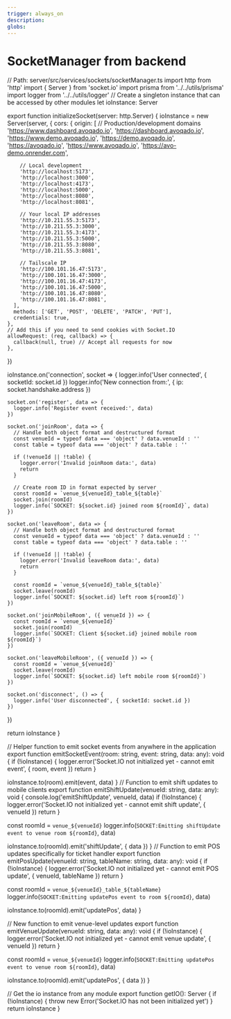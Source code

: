 ```yaml
---
trigger: always_on
description: 
globs: 
---
```


# SocketManager from backend

// Path: server/src/services/sockets/socketManager.ts
import http from 'http'
import { Server } from 'socket.io'
import prisma from '../../utils/prisma'
import logger from '../../utils/logger'
// Create a singleton instance that can be accessed by other modules
let ioInstance: Server

export function initializeSocket(server: http.Server) {
  ioInstance = new Server(server, {
    cors: {
      origin: [
        // Production/development domains
        'https://www.dashboard.avoqado.io',
        'https://dashboard.avoqado.io',
        'https://www.demo.avoqado.io',
        'https://demo.avoqado.io',
        'https://avoqado.io',
        'https://www.avoqado.io',
        'https://avo-demo.onrender.com',

        // Local development
        'http://localhost:5173',
        'http://localhost:3000',
        'http://localhost:4173',
        'http://localhost:5000',
        'http://localhost:8080',
        'http://localhost:8081',

        // Your local IP addresses
        'http://10.211.55.3:5173',
        'http://10.211.55.3:3000',
        'http://10.211.55.3:4173',
        'http://10.211.55.3:5000',
        'http://10.211.55.3:8080',
        'http://10.211.55.3:8081',

        // Tailscale IP
        'http://100.101.16.47:5173',
        'http://100.101.16.47:3000',
        'http://100.101.16.47:4173',
        'http://100.101.16.47:5000',
        'http://100.101.16.47:8080',
        'http://100.101.16.47:8081',
      ],
      methods: ['GET', 'POST', 'DELETE', 'PATCH', 'PUT'],
      credentials: true,
    },
    // Add this if you need to send cookies with Socket.IO
    allowRequest: (req, callback) => {
      callback(null, true) // Accept all requests for now
    },
  })

  ioInstance.on('connection', socket => {
    logger.info('User connected', { socketId: socket.id })
    logger.info('New connection from:', { ip: socket.handshake.address })

    socket.on('register', data => {
      logger.info('Register event received:', data)
    })

    socket.on('joinRoom', data => {
      // Handle both object format and destructured format
      const venueId = typeof data === 'object' ? data.venueId : ''
      const table = typeof data === 'object' ? data.table : ''

      if (!venueId || !table) {
        logger.error('Invalid joinRoom data:', data)
        return
      }

      // Create room ID in format expected by server
      const roomId = `venue_${venueId}_table_${table}`
      socket.join(roomId)
      logger.info(`SOCKET: ${socket.id} joined room ${roomId}`, data)
    })

    socket.on('leaveRoom', data => {
      // Handle both object format and destructured format
      const venueId = typeof data === 'object' ? data.venueId : ''
      const table = typeof data === 'object' ? data.table : ''

      if (!venueId || !table) {
        logger.error('Invalid leaveRoom data:', data)
        return
      }

      const roomId = `venue_${venueId}_table_${table}`
      socket.leave(roomId)
      logger.info(`SOCKET: ${socket.id} left room ${roomId}`)
    })

    socket.on('joinMobileRoom', ({ venueId }) => {
      const roomId = `venue_${venueId}`
      socket.join(roomId)
      logger.info(`SOCKET: Client ${socket.id} joined mobile room ${roomId}`)
    })

    socket.on('leaveMobileRoom', ({ venueId }) => {
      const roomId = `venue_${venueId}`
      socket.leave(roomId)
      logger.info(`SOCKET: ${socket.id} left mobile room ${roomId}`)
    })

    socket.on('disconnect', () => {
      logger.info('User disconnected', { socketId: socket.id })
    })
  })

  return ioInstance
}

// Helper function to emit socket events from anywhere in the application
export function emitSocketEvent(room: string, event: string, data: any): void {
  if (!ioInstance) {
    logger.error('Socket.IO not initialized yet - cannot emit event', { room, event })
    return
  }

  ioInstance.to(room).emit(event, data)
}
// Function to emit shift updates to mobile clients
export function emitShiftUpdate(venueId: string, data: any): void {
  console.log('emitShiftUpdate', venueId, data)
  if (!ioInstance) {
    logger.error('Socket.IO not initialized yet - cannot emit shift update', { venueId })
    return
  }

  const roomId = `venue_${venueId}`
  logger.info(`SOCKET:Emitting shiftUpdate event to venue room ${roomId}`, data)

  ioInstance.to(roomId).emit('shiftUpdate', { data })
}
// Function to emit POS updates specifically for ticket handler
export function emitPosUpdate(venueId: string, tableName: string, data: any): void {
  if (!ioInstance) {
    logger.error('Socket.IO not initialized yet - cannot emit POS update', { venueId, tableName })
    return
  }

  const roomId = `venue_${venueId}_table_${tableName}`
  logger.info(`SOCKET:Emitting updatePos event to room ${roomId}`, data)

  ioInstance.to(roomId).emit('updatePos', data)
}

// New function to emit venue-level updates
export function emitVenueUpdate(venueId: string, data: any): void {
  if (!ioInstance) {
    logger.error('Socket.IO not initialized yet - cannot emit venue update', { venueId })
    return
  }

  const roomId = `venue_${venueId}`
  logger.info(`SOCKET:Emitting updatePos event to venue room ${roomId}`, data)

  ioInstance.to(roomId).emit('updatePos', { data })
}

// Get the io instance from any module
export function getIO(): Server {
  if (!ioInstance) {
    throw new Error('Socket.IO has not been initialized yet')
  }
  return ioInstance
}

